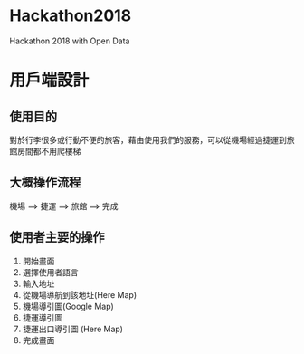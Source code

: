 # Hackathon2018
Hackathon 2018 with Open Data



# 用戶端設計
## 使用目的
對於行李很多或行動不便的旅客，藉由使用我們的服務，可以從機場經過捷運到旅館房間都不用爬樓梯
## 大概操作流程
機場 ==> 捷運 ==> 旅館 ==> 完成

## 使用者主要的操作
1. 開始畫面
1. 選擇使用者語言
1. 輸入地址
1. 從機場導航到該地址(Here Map)
1. 機場導引圖(Google Map)
1. 捷運導引圖
1. 捷運出口導引圖 (Here Map)
1. 完成畫面


